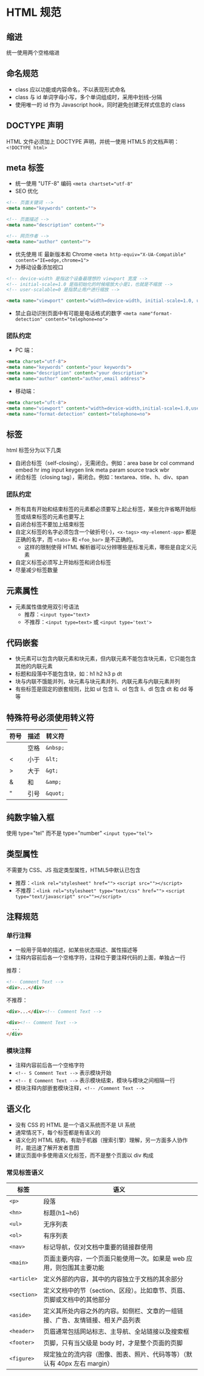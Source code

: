 # HTML 规范

## 缩进

统一使用两个空格缩进

## 命名规范

- class 应以功能或内容命名，不以表现形式命名
- class 与 id 单词字母小写，多个单词组成时，采用中划线-分隔
- 使用唯一的 id 作为 Javascript hook，同时避免创建无样式信息的 class

## DOCTYPE 声明

HTML 文件必须加上 DOCTYPE 声明，并统一使用 HTML5 的文档声明：`<!DOCTYPE html>`

## meta 标签

- 统一使用 "UTF-8" 编码 `<meta chartset="utf-8"`
- SEO 优化
```html
<!-- 页面关键词 -->
<meta name="keywords" content="">

<!-- 页面描述 -->
<meta name="description" content="">

<!-- 网页作者 -->
<meta name="author" content="">
```
- 优先使用 IE 最新版本和 Chrome `<meta http-equiv="X-UA-Compatible" content="IE=edge,chrome=1">`
- 为移动设备添加视口
```HTML
<!-- device-width 是指这个设备最理想的 viewport 宽度 -->
<!-- initial-scale=1.0 是指初始化的时候缩放大小是1，也就是不缩放 -->
<!-- user-scalable=0 是指禁止用户进行缩放 -->

<meta name="viewport" content="width=device-width, initial-scale=1.0, user-scalable=no">
```
- 禁止自动识别页面中有可能是电话格式的数字 `<meta name"format-detection" content="telephone=no">`

### 团队约定
- PC 端：
```HTML
<meta charset="utf-8">
<meta name="keywords" content="your keywords">
<meta name="description" content="your description">
<meta name="author" content="author,email address">
```
- 移动端：
```html
<meta charset="uft-8">
<meta name="viewport" content="width=device-width,initial-scale=1.0,user-scalable=no">
<meta name="format-detection" content="telephone=no">
```

## 标签

html 标签分为以下几类
- 自闭合标签（self-closing），无需闭合。例如：area base br col command embed hr img input keygen link meta param source track wbr
- 闭合标签（closing tag），需闭合。例如：textarea、title、h、div、span

### 团队约定

- 所有具有开始和结束标签的元素都必须要写上起止标签，某些允许省略开始标签或结束标签的元素也要写上
- 自闭合标签不要加上结束标签
- 自定义标签的名字必须包含一个破折号(-)，`<x-tags>` `<my-element-app>` 都是正确的名字，而 `<tabs>` 和 `<foo_bar>` 是不正确的。
  + 这样的限制使得 HTML 解析器可以分辨哪些是标准元素，哪些是自定义元素
- 自定义标签必须写上开始标签和闭合标签
- 尽量减少标签数量

## 元素属性
- 元素属性值使用双引号语法
  + 推荐：`<input type="text`>
  + 不推荐：`<input type=text>` 或 `<input type='text'>`

## 代码嵌套
- 快元素可以包含内联元素和块元素，但内联元素不能包含块元素，它只能包含其他的内联元素
- 标题和段落中不能包含块，如：h1 h2 h3 p dt
- 块与内联不饿能并列，块元素与块元素并列、内联元素与内联元素并列
- 有些标签是固定的嵌套规则，比如 ul 包含 li、ol 包含 li、dl 包含 dt 和 dd 等等

## 特殊符号必须使用转义符
|符号|描述|转义符|
| ---- | --- | ----- |
|    | 空格 | `&nbsp;` |
| <  | 小于 | `&lt;` |
| >  | 大于 | `&gt;` |
| &  | 和 | `&amp;` |
| "  | 引号 | `&quot;` |

## 纯数字输入框

使用 type="tel" 而不是 type="number" `<input type="tel">`

## 类型属性

不需要为 CSS、JS 指定类型属性，HTML5中默认已包含

- 推荐：`<link rel="stylesheet" href="">` `<script src=""></script>`
- 不推荐：`<link rel="stylesheet" type="text/css" href="">` `<script type="text/javascript" src=""></script>`

## 注释规范

### 单行注释
- 一般用于简单的描述，如某些状态描述、属性描述等
- 注释内容前后各一个空格字符，注释位于要注释代码的上面，单独占一行

推荐：
```html
<!-- Comment Text -->
<div>...</div>
```
不推荐：
```html
<div>...</div><!-- Comment Text -->

<div><!-- Comment Text -->
  ...
</div>
```

### 模块注释
- 注释内容前后各一个空格字符
- `<!-- S Comment Text -->` 表示模块开始
- `<!-- E Comment Text -->` 表示模块结束，模块与模块之间相隔一行
- 模块注释内部嵌套模块注释，`<!-- /Comment Text -->`

## 语义化
- 没有 CSS 的 HTML 是一个语义系统而不是 UI 系统
- 通常情况下，每个标签都是有语义的
- 语义化的 HTML 结构，有助于机器（搜索引擎）理解，另一方面多人协作时，能迅速了解开发者意图
- 建议页面中多使用语义化标签，而不是整个页面以 div 构成

### 常见标签语义
| 标签 | 语义 |
|-----|------|
| `<p>` | 段落 |
| `<hn>` | 标题(h1~h6) |
| `<ul>` | 无序列表 |
| `<ol>` | 有序列表 |
| `<nav>` | 标记导航，仅对文档中重要的链接群使用 |
| `<main>` | 页面主要内容，一个页面只能使用一次。如果是 web 应用，则包围其主要功能 |
| `<article>` | 定义外部的内容，其中的内容独立于文档的其余部分 |
| `<section>` | 定义文档中的节（section、区段）。比如章节、页眉、页脚或文档中的其他部分 |
| `<aside>` | 定义其所处内容之外的内容。如侧栏、文章的一组链接、广告、友情链接、相关产品列表 |
| `<header>` | 页眉通常包括网站标志、主导航、全站链接以及搜索框 |
| `<footer>` | 页脚，只有当父级是 body 时，才是整个页面的页脚 |
| `<figure>` | 规定独立的流内容（图像、图表、照片、代码等等）（默认有 40px 左右 margin） |
